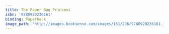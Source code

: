 ```yaml
---
title: The Paper Bag Princess
isbn: '9780920236161'
binding: Paperback
image_path: 'http://images.booksense.com/images/161/236/9780920236161.jpg'
---
```


